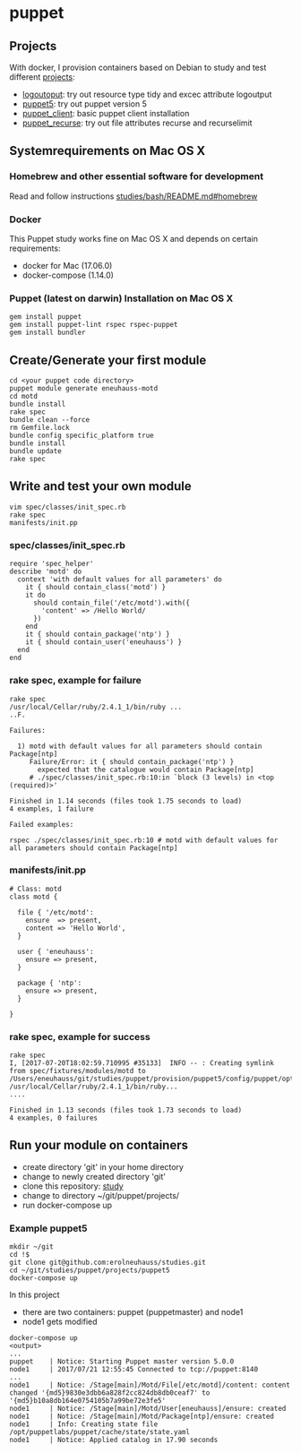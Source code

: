 # puppet
## Projects
With docker, I provision containers based on Debian to study and test different
[projects](./projects):
  * [logoutoput](./projects/logoutput): try out resource type tidy and excec attribute logoutput
  * [puppet5](./projects/puppet5): try out puppet version 5
  * [puppet_client](./projects/puppet_client): basic puppet client installation
  * [puppet_recurse](./projects/puppet_recurse): try out file attributes recurse and recurselimit

## Systemrequirements on Mac OS X
### Homebrew and other essential software for development
Read and follow instructions
[studies/bash/README.md#homebrew](https://github.com/erolneuhauss/studies/blob/master/bash/README.md#homebrew)

### Docker
This Puppet study works fine on Mac OS X and depends on certain requirements:
  * docker for Mac (17.06.0)
  * docker-compose (1.14.0)

### Puppet (latest on darwin) Installation on Mac OS X
```
gem install puppet
gem install puppet-lint rspec rspec-puppet
gem install bundler
```

## Create/Generate your first module
```
cd <your puppet code directory>
puppet module generate eneuhauss-motd
cd motd
bundle install
rake spec
bundle clean --force
rm Gemfile.lock
bundle config specific_platform true
bundle install
bundle update
rake spec
```

## Write and test your own module
```
vim spec/classes/init_spec.rb
rake spec
manifests/init.pp
```

### spec/classes/init_spec.rb
```
require 'spec_helper'
describe 'motd' do
  context 'with default values for all parameters' do
    it { should contain_class('motd') }
    it do
      should contain_file('/etc/motd').with({
        'content' => /Hello World/
      })
    end
    it { should contain_package('ntp') }
    it { should contain_user('eneuhauss') }
  end
end
```

### rake spec, example for failure
```
rake spec
/usr/local/Cellar/ruby/2.4.1_1/bin/ruby ...
..F.

Failures:

  1) motd with default values for all parameters should contain Package[ntp]
     Failure/Error: it { should contain_package('ntp') }
       expected that the catalogue would contain Package[ntp]
     # ./spec/classes/init_spec.rb:10:in `block (3 levels) in <top (required)>'

Finished in 1.14 seconds (files took 1.75 seconds to load)
4 examples, 1 failure

Failed examples:

rspec ./spec/classes/init_spec.rb:10 # motd with default values for all parameters should contain Package[ntp]
```

### manifests/init.pp
```
# Class: motd
class motd {

  file { '/etc/motd':
    ensure  => present,
    content => 'Hello World',
  }

  user { 'eneuhauss':
    ensure => present,
  }

  package { 'ntp':
    ensure => present,
  }

}
```

### rake spec, example for success
```
rake spec
I, [2017-07-20T18:02:59.710995 #35133]  INFO -- : Creating symlink from spec/fixtures/modules/motd to /Users/eneuhauss/git/studies/puppet/provision/puppet5/config/puppet/opt/puppetlabs/puppet/modules/motd
/usr/local/Cellar/ruby/2.4.1_1/bin/ruby...
....

Finished in 1.13 seconds (files took 1.73 seconds to load)
4 examples, 0 failures
```

## Run your module on containers
  * create directory 'git' in your home directory
  * change to newly created directory 'git'
  * clone this repository: [study](git@github.com:erolneuhauss/studies.git)
  * change to directory ~/git/puppet/projects/<a project>
  * run docker-compose up

### Example puppet5
```
mkdir ~/git
cd !$
git clone git@github.com:erolneuhauss/studies.git
cd ~/git/studies/puppet/projects/puppet5
docker-compose up
```
In this project
  * there are two containers: puppet (puppetmaster) and node1
  * node1 gets modified

```
docker-compose up
<output>
...
puppet    | Notice: Starting Puppet master version 5.0.0
node1     | 2017/07/21 12:55:45 Connected to tcp://puppet:8140
...
node1     | Notice: /Stage[main]/Motd/File[/etc/motd]/content: content changed '{md5}9830e3dbb6a828f2cc824db8db0ceaf7' to '{md5}b10a8db164e0754105b7a99be72e3fe5'
node1     | Notice: /Stage[main]/Motd/User[eneuhauss]/ensure: created
node1     | Notice: /Stage[main]/Motd/Package[ntp]/ensure: created
node1     | Info: Creating state file /opt/puppetlabs/puppet/cache/state/state.yaml
node1     | Notice: Applied catalog in 17.90 seconds
```
